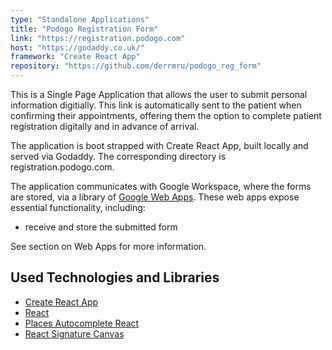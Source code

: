 ```yaml
---
type: "Standalone Applications"
title: "Podogo Registration Form"
link: "https://registration.podogo.com"
host: "https://godaddy.co.uk/"
framework: "Create React App"
repository: "https://github.com/derrmru/podogo_reg_form"
---
```


This is a Single Page Application that allows the user to submit personal information digitially. This link is automatically sent to the patient when confirming their appointments, offering them the option to complete patient registration digitally and in advance of arrival.

The application is boot strapped with Create React App, built locally and served via Godaddy. The corresponding directory is registration.podogo.com.

The application communicates with Google Workspace, where the forms are stored, via a library of [Google Web Apps](https://developers.google.com/apps-script/guides/web). These web apps expose essential functionality, including:

- receive and store the submitted form

See section on Web Apps for more information.

## Used Technologies and Libraries

- [Create React App](https://github.com/facebook/create-react-app)
- [React](https://reactjs.org/)
- [Places Autocomplete React](https://www.npmjs.com/package/places-autocomplete-react)
- [React Signature Canvas](https://www.npmjs.com/package/react-signature-canvas)
